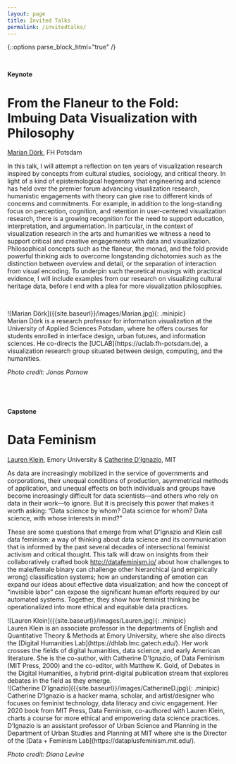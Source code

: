 ```yaml
---
layout: page
title: Invited Talks
permalink: /invitedtalks/
---
```

{::options parse_block_html="true" /}

&nbsp;


**Keynote**
# From the Flaneur to the Fold: Imbuing Data Visualization with Philosophy
[Marian Dörk](https://mariandoerk.de/), FH Potsdam



 In this talk, I will attempt a reflection on ten years of visualization research inspired by concepts from cultural studies, sociology, and critical theory. In light of a kind of epistemological hegemony that engineering and science has held over the premier forum advancing visualization research, humanistic engagements with theory can give rise to different kinds of concerns and commitments. For example, in addition to the long-standing focus on perception, cognition, and retention in user-centered visualization research, there is a growing recognition for the need to support education, interpretation, and argumentation. In particular, in the context of visualization research in the arts and humanities we witness a need to support critical and creative engagements with data and visualization. Philosophical concepts such as the flaneur, the monad, and the fold provide powerful thinking aids to overcome longstanding dichotomies such as the distinction between overview and detail, or the separation of interaction from visual encoding. To underpin such theoretical musings with practical evidence, I will include examples from our research on visualizing cultural heritage data, before I end with a plea for more visualization philosophies. 


&nbsp;


<div class="two-column-container">
<div class="two-column-item">
![Marian Dörk]({{site.baseurl}}/images/Marian.jpg){: .minipic}

</div>

<div class="two-column-item">
Marian Dörk is a research professor for information visualization at the University of Applied Sciences Potsdam, where he offers courses for students enrolled in interface design, urban futures, and information sciences. He co-directs the [UCLAB](https://uclab.fh-potsdam.de), a visualization research group situated between design, computing, and the humanities.

_Photo credit: Jonas Parnow_

</div>
</div>

&nbsp;
---

**Capstone** 
# Data Feminism
[Lauren Klein](https://lklein.com/), Emory University & [Catherine D’Ignazio](http://www.kanarinka.com/), MIT

As data are increasingly mobilized in the service of governments and corporations, their unequal conditions of production, asymmetrical methods of application, and unequal effects on both individuals and groups have become increasingly difficult for data scientists––and others who rely on data in their work––to ignore. But it is precisely this power that makes it worth asking: “Data science by whom? Data science for whom? Data science, with whose interests in mind?”

These are some questions that emerge from what D'Ignazio and Klein call data feminism: a way of thinking about data science and its communication that is informed by the past several decades of intersectional feminist activism and critical thought. This talk will draw on insights from their collaboratively crafted book <http://datafeminism.io/> about how challenges to the male/female binary can challenge other hierarchical (and empirically wrong) classification systems; how an understanding of emotion can expand our ideas about effective data visualization; and how the concept of “invisible labor” can expose the significant human efforts required by our automated systems. Together, they show how feminist thinking be operationalized into more ethical and equitable data practices.



<div class="two-column-container">
<div class="two-column-item">
![Lauren Klein]({{site.baseurl}}/images/Lauren.jpg){: .minipic}

</div>

<div class="two-column-item">
Lauren Klein is an associate professor in the departments of English and Quantitative Theory & Methods at Emory University, where she also directs the [Digital Humanities Lab](https://dhlab.lmc.gatech.edu/). Her work crosses the fields of digital humanities, data science, and early American literature. She is the co-author, with Catherine D'Ignazio, of Data Feminism (MIT Press, 2000) and the co-editor, with Matthew K. Gold, of Debates in the Digital Humanities, a hybrid print-digital publication stream that explores debates in the field as they emerge.
</div>


<div class="two-column-item">
![Catherine D’Ignazio]({{site.baseurl}}/images/CatherineD.jpg){: .minipic}

</div>

<div class="two-column-item">
Catherine D’Ignazio is a hacker mama, scholar, and artist/designer who focuses on feminist technology, data literacy and civic engagement. Her 2020 book from MIT Press, Data Feminism, co-authored with Lauren Klein, charts a course for more ethical and empowering data science practices. D’Ignazio is an assistant professor of Urban Science and Planning in the Department of Urban Studies and Planning at MIT where she is the Director of the [Data + Feminism Lab](https://dataplusfeminism.mit.edu/).

_Photo credit: Diana Levine_

</div>
</div>